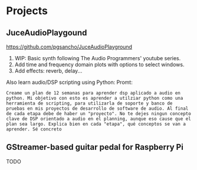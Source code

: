 # Projects

## JuceAudioPlaygound
https://github.com/pgsancho/JuceAudioPlayground
1. WIP: Basic synth following The Audio Programmers' youtube series.
2. Add time and frequency domain plots with options to select windows.
3. Add effects: reverb, delay...

Also learn audio/DSP scripting using Python:
Promt:
```
Creame un plan de 12 semanas para aprender dsp aplicado a audio en python. Mi objetivo con esto es aprender a utilziar python como una herramienta de scripting, para utilizarla de soporte y banco de pruebas en mis proyectos de desarrollo de software de audio. Al final de cada etapa debe de haber un "proyecto". No te dejes ningun concepto clave de DSP orientado a audio en el planning, aunque eso cause que el plan sea largo. Explica bien en cada "etapa", qué conceptos se van a aprender. Sé concreto
```

## GStreamer-based guitar pedal for Raspberry Pi
TODO 
